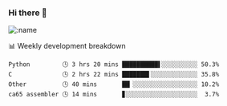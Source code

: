 ### Hi there 👋

<!--
**lv2020/lv2020** is a ✨ _special_ ✨ repository because its `README.md` (this file) appears on your GitHub profile.

Here are some ideas to get you started:

- 🔭 I’m currently working on ...
- 🌱 I’m currently learning ...
- 👯 I’m looking to collaborate on ...
- 🤔 I’m looking for help with ...
- 💬 Ask me about ...
- 📫 How to reach me: ...
- 😄 Pronouns: ...
- ⚡ Fun fact: ...
-->
![:name](https://count.getloli.com/get/@:lv2020)
 <!-- waka-box start -->
📊 Weekly development breakdown
```text
Python         🕓 3 hrs 20 mins ██████████▌░░░░░░░░░░ 50.3%
C              🕓 2 hrs 22 mins ███████▌░░░░░░░░░░░░░ 35.8%
Other          🕓 40 mins       ██▏░░░░░░░░░░░░░░░░░░ 10.2%
ca65 assembler 🕓 14 mins       ▊░░░░░░░░░░░░░░░░░░░░  3.7%
```
<!-- Powered by https://github.com/YouEclipse/waka-box-go . -->
<!-- waka-box end -->
